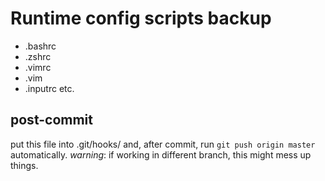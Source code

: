 # Runtime config scripts backup
- .bashrc
- .zshrc
- .vimrc
- .vim
- .inputrc
etc.

## post-commit
put this file into
.git/hooks/
and, after commit, run `git push origin master` automatically. 
*warning*: if working in different branch, this might mess up things.

